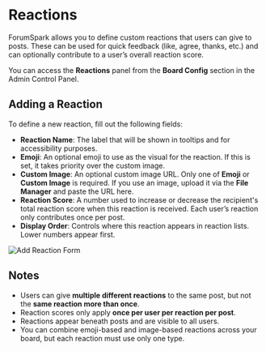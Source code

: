 # Reactions

ForumSpark allows you to define custom reactions that users can give to posts. These can be used for quick feedback (like, agree, thanks, etc.) and can optionally contribute to a user’s overall reaction score.

You can access the **Reactions** panel from the **Board Config** section in the Admin Control Panel.

## Adding a Reaction

To define a new reaction, fill out the following fields:

- **Reaction Name**: The label that will be shown in tooltips and for accessibility purposes.
- **Emoji**: An optional emoji to use as the visual for the reaction. If this is set, it takes priority over the custom image.
- **Custom Image**: An optional custom image URL. Only one of **Emoji** or **Custom Image** is required. If you use an image, upload it via the **File Manager** and paste the URL here.
- **Reaction Score**: A number used to increase or decrease the recipient's total reaction score when this reaction is received. Each user’s reaction only contributes once per post.
- **Display Order**: Controls where this reaction appears in reaction lists. Lower numbers appear first.

![Add Reaction Form](/screenshots/admin/reactions.png)

## Notes

- Users can give **multiple different reactions** to the same post, but not the **same reaction more than once**.
- Reaction scores only apply **once per user per reaction per post**.
- Reactions appear beneath posts and are visible to all users.
- You can combine emoji-based and image-based reactions across your board, but each reaction must use only one type.

